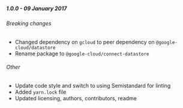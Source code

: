 ##### 1.0.0 - 09 January 2017

###### Breaking changes

- Changed dependency on `gcloud` to peer dependency on `@google-cloud/datastore`
- Rename package to `@google-cloud/connect-datastore`

###### Other

- Update code style and switch to using Semistandard for linting
- Added `yarn.lock` file
- Updated licensing, authors, contributors, readme
